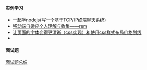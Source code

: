 #### 实例学习

* 一起学nodejs(写一个基于TCP/IP终端聊天系统)
* [移动端自适应个人理解与收集——rem](https://juejin.im/post/5a5f46ac51882573520d6f8b)
* [让页面的字体变得更清晰（css实现）和使用css样式布局价格划线](https://segmentfault.com/a/1190000012875076)
* ​


#### 面试题

[面试题总结](https://www.jianshu.com/p/feab89b88d6b)

